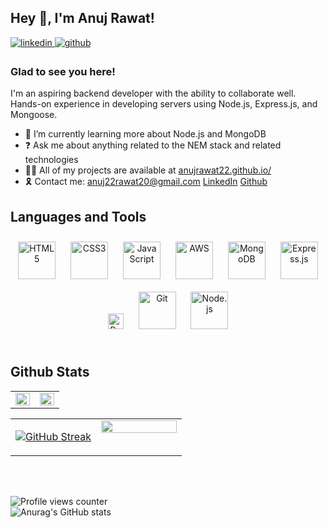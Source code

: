 ## Hey 👋, I'm Anuj Rawat!  
  
<div style="display: flex , justify-content : center">
  <a href="https://www.linkedin.com/in/anuj-rawat-abb163219/">
<img src=https://img.shields.io/badge/linkedin-%231E77B5.svg?&style=for-the-badge&logo=linkedin&logoColor=white alt=linkedin style="margin-bottom: 5px;" />
</a>
<a href="https://github.com/anujrawat22" >
<img src=https://img.shields.io/badge/github-%2324292e.svg?&style=for-the-badge&logo=github&logoColor=white target="_blank" alt=github style="margin-bottom: 5px;" />
</a> 
  </div>
 
  
### Glad to see you here!  
I'm an aspiring backend developer with the ability to collaborate well.
Hands-on experience in developing servers using  Node.js, Express.js, and Mongoose.
  
- 🌱 I’m currently learning more about Node.js and MongoDB  
- ❓ Ask me about anything related to the NEM stack and related technologies  
- 👨‍💻 All of my projects are available at <a href='https://anujrawat22.github.io/' target="_blank">anujrawat22.github.io/</a>
- 🎗️ Contact me: anuj22rawat20@gmail.com   <a target="_blank" href="https://github.com/anujrawat22">LinkedIn</a> <a target="_blank" href="https://github.com/anujrawat22" >Github </a>

  
## Languages and Tools  
<div align="center">  
<a href="https://en.wikipedia.org/wiki/HTML5" target="_blank"><img style="margin: 10px" src="https://profilinator.rishav.dev/skills-assets/html5-original-wordmark.svg" alt="HTML5" height="60" /></a>  
 <a href="https://www.w3schools.com/css/" target="_blank"><img style="margin: 10px" src="https://profilinator.rishav.dev/skills-assets/css3-original-wordmark.svg" alt="CSS3" height="60" /></a>  
<a href="https://www.javascript.com/" target="_blank"><img style="margin: 10px" src="https://profilinator.rishav.dev/skills-assets/javascript-original.svg" alt="JavaScript" height="60" /></a>  
<a href="https://aws.amazon.com/" target="_blank"><img style="margin: 10px" src="https://profilinator.rishav.dev/skills-assets/amazonwebservices-original-wordmark.svg" alt="AWS" height="60" /></a>  
<a href="https://www.mongodb.com/" target="_blank"><img style="margin: 10px" src="https://profilinator.rishav.dev/skills-assets/mongodb-original-wordmark.svg" alt="MongoDB" height="60" /></a>  
<a href="https://expressjs.com/" target="_blank"><img style="margin: 10px" src="https://profilinator.rishav.dev/skills-assets/express-original-wordmark.svg" alt="Express.js" height="60" /></a>  
<a href="https://www.gnu.org/software/bash/" target="_blank"><img style="margin: 10px" src="https://profilinator.rishav.dev/skills-assets/gnu_bash-icon.svg" alt="Bash" height="25" /></a>  
<a href="https://github.com/" target="_blank"><img style="margin: 10px" src="https://profilinator.rishav.dev/skills-assets/git-scm-icon.svg" alt="Git" height="60" /></a>  
<a href="https://nodejs.org/" target="_blank"><img style="margin: 10px" src="https://profilinator.rishav.dev/skills-assets/nodejs-original-wordmark.svg" alt="Node.js" height="60" /></a>  
</div>  

<br/>  


## Github Stats  
<table><tr><td valign="top" width="50%">

<img src="https://github-readme-stats.vercel.app/api?username=Ankeshkewat&show_icons=true&count_private=true&hide_border=true" align="left" style="width: 100%" />

</td><td valign="top" width="50%">

<img src="https://github-readme-stats.vercel.app/api/top-langs/?username=Ankeshkewat&hide_border=true&layout=compact" align="left" style="width: 100%" />

</td></tr></table>  

<table><tr><td valign="top" width="50%">

[![GitHub Streak](https://github-readme-streak-stats.herokuapp.com?user=anujrawat22)](https://git.io/streak-stats)

</td><td valign="top" width="50%">

<img src="https://user-images.githubusercontent.com/55389276/140866485-8fb1c876-9a8f-4d6a-98dc-08c4981eaf70.gif" align="left" style="width: 100%" />
</td></tr></table>  



 <br/>


<br/>  

![Profile views counter](https://komarev.com/ghpvc/?username=anujrawat22&&style=flat-square)  
![Anurag's GitHub stats](https://github-readme-stats.vercel.app/api?username=anuraghazra&show_icons=true&theme=transparent)
